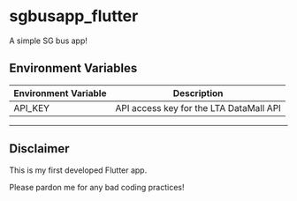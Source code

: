 # sgbusapp_flutter

A simple SG bus app!

## Environment Variables

| Environment Variable        | Description
| ----                        | -----------
| API_KEY                     | API access key for the LTA DataMall API
-----------

## Disclaimer

This is my first developed Flutter app.

Please pardon me for any bad coding practices!
